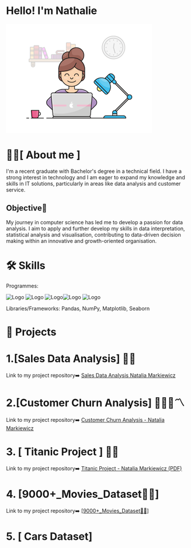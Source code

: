 
# Hello! I'm Nathalie
<img src="https://github.com/Nathalie246/Nathalie246/blob/main/mygif.gif" width="400" height="300" alt="Opis gifu">









# 🧑‍💻[ **About me** ]
I'm a recent graduate with Bachelor's degree in a technical field. I have a strong interest in technology and I am eager to expand my knowledge and skills in IT solutions, particularly in areas like  data analysis and customer service.


## **Objective**🚀
My journey in computer science has led me to develop a passion for data analysis. I aim to apply and further develop my skills in data interpretation, statistical analysis and visualisation, contributing to data-driven decision making within an innovative and growth-oriented organisation.


# 🛠️ **Skills**


Programmes:

<img src="https://github.com/user-attachments/assets/44a0173f-8490-412c-a71b-276f18953d51" width="150" alt="Logo"> <img src="https://github.com/user-attachments/assets/ffdce1fe-19c7-46b2-ac52-31773cb889d2" width="200" height="100" alt="Logo"> <img src="https://github.com/user-attachments/assets/91dc77fc-2d5e-4b52-bc17-264d3004bf1b" width="150" alt="Logo"><img src="https://github.com/user-attachments/assets/9ba2e57b-bc29-4591-ae65-a3db602094bd" width="150" alt="Logo"> <img src="https://github.com/user-attachments/assets/2c26ac37-f89e-4b29-972e-9b8f7661c0c5" width="150" alt="Logo">






Libraries/Frameworks: Pandas, NumPy, Matplotlib, Seaborn




# 📂 **Projects**

# 1.[Sales Data Analysis] 🛒💲

Link to my project repository➡️ [Sales Data Analysis Natalia Markiewicz](https://github.com/Nathalie246/Nathalie246/blob/main/Sales%20Data%20Analysis%20Natalia%20Markiewicz.pdf)




# 2.[Customer Churn Analysis] 👩🏻‍💻〽️

Link to my project repository➡️ [Customer Churn Analysis - Natalia Markiewicz](https://github.com/Nathalie246/Nathalie246/blob/main/Customer%20Churn%20Analysis%20Natalia%20Markiewicz.pdf)



# 3. [ Titanic Project ] 🚢🎫 


Link to my project repository➡️  [Titanic Project - Natalia Markiewicz (PDF)](https://github.com/Nathalie246/Nathalie246/blob/main/Titanic%20Project%20Natalia%20Markiewicz%20pdf.pdf)



# 4. [9000+_Movies_Dataset🍿🎥]

Link to my project repository➡️ [[9000+_Movies_Dataset🍿🎥]](https://github.com/Nathalie246/Nathalie246/blob/main/9000%2B_Movies_Dataset%F0%9F%8D%BF%F0%9F%8E%A5ipynb.ipynb)


# 5. [ Cars Dataset]







